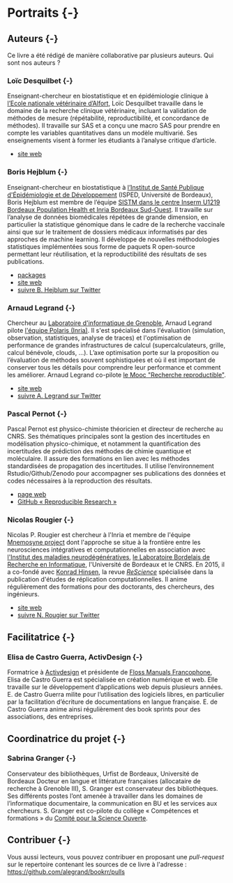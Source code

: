 
# Portraits {-}

## Auteurs {-}

Ce livre a été rédigé de manière collaborative par plusieurs auteurs. Qui sont nos auteurs ?


### Loïc Desquilbet {-}

Enseignant-chercheur en biostatistique et en épidémiologie clinique à
[l’Ecole nationale vétérinaire d’Alfort](https://www.vet-alfort.fr/), 
Loïc Desquilbet travaille dans le domaine de la recherche clinique vétérinaire, incluant la validation de méthodes de mesure (répétabilité, reproductibilité, et concordance de méthodes). Il travaille sur SAS et a conçu une macro SAS pour prendre en 
compte les variables quantitatives dans un modèle multivarié. Ses enseignements visent à former les étudiants à l’analyse critique d’article.

- [site web](https://loicdesquilbet.wixsite.com/biostat-epidemio) 



### Boris Hejblum {-}

Enseignant-chercheur en biostatistique à [l’Institut de Santé Publique d'Épidémiologie et de Développement](http://www.isped.u-bordeaux.fr/) 
(ISPED, Université de Bordeaux), 
Boris Hejblum est membre de l’équipe [SISTM dans le centre Inserm U1219 Bordeaux Population Health et Inria Bordeaux Sud-Ouest](https://www.inria.fr/equipes/sistm).
Il travaille sur l’analyse de données biomédicales répétées de grande dimension, 
en particulier la statistique génomique dans le cadre de la recherche vaccinale 
ainsi que sur le traitement de dossiers médicaux informatisés par des approches de machine learning.
Il développe de nouvelles méthodologies statistiques implémentées 
sous forme de paquets R open-source permettant leur réutilisation, et la reproductibilité des résultats de ses publications.

- [packages](https://borishejblum.science/software/) 
- [site web](https://borishejblum.science/) 
- [suivre B. Hejblum sur Twitter](https://twitter.com/borishej)


### Arnaud Legrand  {-}

Chercheur au [Laboratoire d'informatique de Grenoble](http://www.liglab.fr/), 
Arnaud Legrand pilote [l'équipe Polaris (Inria)](https://team.inria.fr/polaris/). 
Il s'est spécialisé dans l'évaluation (simulation, observation, statistiques, analyse de traces) 
et l'optimisation de performance de grandes infrastructures de calcul 
(supercalculateurs, grille, calcul bénévole, clouds, …). 
L’axe optimisation porte sur la proposition ou l’évaluation de méthodes 
souvent sophistiquées et où il est important de conserver 
tous les détails pour comprendre leur performance et
comment les améliorer.
Arnaud Legrand co-pilote [le Mooc "Recherche reproductible"](https://www.fun-mooc.fr/courses/course-v1:inria+41016+session01bis/about).

- [site web](http://mescal.imag.fr/membres/arnaud.legrand/) 
- [suivre A. Legrand sur Twitter](http://twitter.com/arnaudlegrand17)


### Pascal Pernot {-}

Pascal Pernot est physico-chimiste théoricien et directeur de recherche au CNRS. 
Ses thématiques principales sont la gestion des incertitudes en modélisation physico-chimique, 
et notamment la quantification des incertitudes de prédiction des méthodes de chimie quantique
et moléculaire. 
Il assure des formations en lien avec les méthodes standardisées de propagation des incertitudes. 
Il utilise l’environnement Rstudio/Github/Zenodo pour accompagner 
ses publications des données et codes nécessaires à la reproduction des résultats.

- [page web](http://pagesperso.lcp.u-psud.fr/pernot/) 
- [GitHub « Reproducible Research »](https://github.com/ppernot/Reproducible-Research)


### Nicolas Rougier {-}

Nicolas P. Rougier est chercheur à l'Inria et 
membre de l'équipe [Mnemosyne project](https://mnemosyne-proj.org/) 
dont l'approche se situe à la frontière entre les neurosciences intégratives et computationnelles en association avec [l'Institut des maladies neurodégénératives](https://www.imn-bordeaux.org/), 
[le Laboratoire Bordelais de Recherche en Informatique](https://www.labri.fr/), l'Université de Bordeaux et le CNRS. 
En 2015, il a co-fondé avec [Konrad Hinsen](https://github.com/khinsen), 
la revue *[ReScience](http://rescience.github.io/)* spécialisée dans la publication d'études de réplication computationnelles. 
Il anime régulièrement des formations pour des doctorants, des chercheurs, des ingénieurs.
 
- [site web](http://www.labri.fr/perso/nrougier/) 
- [suivre N. Rougier sur Twitter](https://twitter.com/NPRougier?lang=fr)

## Facilitatrice {-}

### Elisa de Castro Guerra, ActivDesign {-}

Formatrice à [Activdesign](https://activdesign.eu/) et 
présidente de [Floss Manuals Francophone](https://www.flossmanualsfr.net/), 
Elisa de Castro Guerra est spécialisée en création numérique et web. 
Elle travaille sur le développement d’applications web depuis plusieurs années. 
E. de Castro Guerra milite pour l’utilisation des logiciels libres, 
en particulier par la facilitation 
d’écriture de documentations en langue française. 
E. de Castro Guerra anime ainsi régulièrement des book sprints pour des associations, des entreprises.


## Coordinatrice du projet  {-}

### Sabrina Granger {-}

Conservateur des bibliothèques, Urfist de Bordeaux, Université de Bordeaux
Docteur en langue et littérature françaises (allocataire de recherche à Grenoble III), 
S. Granger est conservateur des bibliothèques. 
Ses différents postes l’ont amenée à travailler dans les domaines de l’informatique documentaire, 
la communication en BU et les services aux chercheurs. 
S. Granger est co-pilote du collège « Compétences et formations » 
du [Comité pour la Science Ouverte](https://www.ouvrirlascience.fr/presentation-du-comite/).


## Contribuer {-}

Vous aussi lecteurs, vous pouvez contribuer en proposant une *pull-request* sur 
le repertoire contenant les sources de ce livre à l'adresse : https://github.com/alegrand/bookrr/pulls
